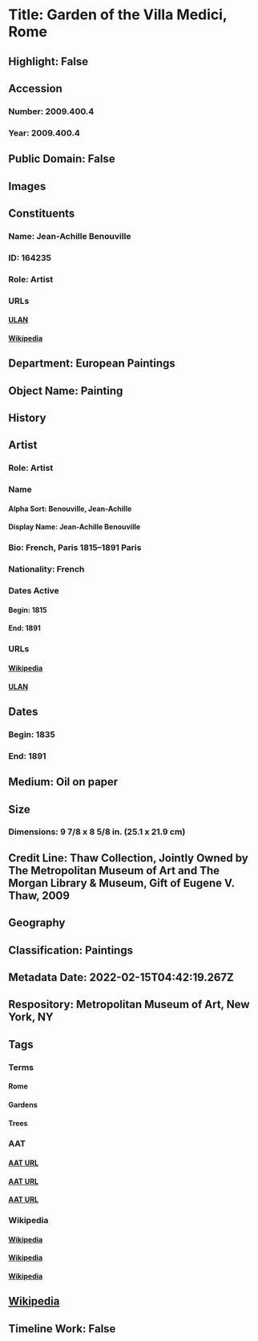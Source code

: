 # Title: Garden of the Villa Medici, Rome
## Highlight: False
## Accession
### Number: 2009.400.4
### Year: 2009.400.4
## Public Domain: False
## Images
## Constituents
### Name: Jean-Achille Benouville
### ID: 164235
### Role: Artist
### URLs
#### [ULAN](http://vocab.getty.edu/page/ulan/500028837)
#### [Wikipedia](https://www.wikidata.org/wiki/Q1684579)
## Department: European Paintings
## Object Name: Painting
## History
## Artist
### Role: Artist
### Name
#### Alpha Sort: Benouville, Jean-Achille
#### Display Name: Jean-Achille Benouville
### Bio: French, Paris 1815–1891 Paris
### Nationality: French
### Dates Active
#### Begin: 1815
#### End: 1891
### URLs
#### [Wikipedia](https://www.wikidata.org/wiki/Q1684579)
#### [ULAN](http://vocab.getty.edu/page/ulan/500028837)
## Dates
### Begin: 1835
### End: 1891
## Medium: Oil on paper
## Size
### Dimensions: 9 7/8 x 8 5/8 in. (25.1 x 21.9 cm)
## Credit Line: Thaw Collection, Jointly Owned by The Metropolitan Museum of Art and The Morgan Library & Museum, Gift of Eugene V. Thaw, 2009
## Geography
## Classification: Paintings
## Metadata Date: 2022-02-15T04:42:19.267Z
## Respository: Metropolitan Museum of Art, New York, NY
## Tags
### Terms
#### Rome
#### Gardens
#### Trees
### AAT
#### [AAT URL](http://vocab.getty.edu/page/tgn/7000874)
#### [AAT URL](http://vocab.getty.edu/page/aat/300008090)
#### [AAT URL](http://vocab.getty.edu/page/aat/300132410)
### Wikipedia
#### [Wikipedia]()
#### [Wikipedia]()
#### [Wikipedia]()
## [Wikipedia](https://www.wikidata.org/wiki/Q19913359)
## Timeline Work: False